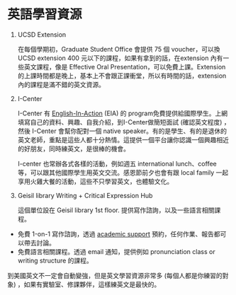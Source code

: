 # 英語學習資源

1. UCSD Extension

   在每個學期初，Graduate Student Office 會提供 75 個 voucher，可以換 UCSD extension 400 元以下的課程，如果有拿到的話，在extension 內有一些英文課程，像是 Effective Oral Presentation，可以免費上課。Extension 的上課時間都是晚上，基本上不會跟正課衝堂，所以有時間的話，extension 內的課程是滿不錯的英文資源。

2. I-Center

   I-Center 有 [English-In-Action](http://ispo.ucsd.edu/programs-events/eia/tutee-application.html)  (EIA) 的 program免費提供給國際學生。上網填寫自己的資料、興趣、自我介紹，到I-Center做簡短面試 (確認英文程度) ，然後 I-Center 會幫你配對一個 native speaker。有的是學生、有的是退休的英文老師，重點是這些人都十分熱情。這提供一個平台讓你認識一個興趣相近的好朋友，同時練英文，是很棒的機會。

   I-center 也常辦各式各樣的活動，例如週五 international lunch、coffee 等，可以跟其他國際學生用英文交流。感恩節前夕也會有跟 local family 一起享用火雞大餐的活動，這些不只學習英文，也體驗文化。

3. Geisil library Writing + Critical Expression Hub

    這個單位設在 Geisil library 1st floor. 提供寫作諮詢，以及一些語言相關課程。
- 免費 1-on-1 寫作諮詢，透過 [academic support](https://commons.ucsd.edu/academic-support/writing/index.html) 預約，任何作業、報告都可以帶去討論。
- 免費語言相關課程。透過 email 通知，提供例如 pronunciation class or writing structure 的課程。

到美國英文不一定會自動變強，但是英文學習資源非常多 (每個人都是你練習的對象) ，如果有實驗室、修課夥伴，這樣練英文是最快的。

